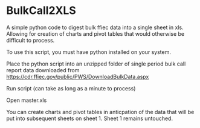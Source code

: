 # BulkCall2XLS
A simple python code to digest bulk ffiec data into a single sheet in xls.  Allowing for creation of charts and pivot tables that would otherwise be difficult to process.

To use this script, you must have python installed on your system.

Place the python script into an unzipped folder of single period bulk call report data downloaded from https://cdr.ffiec.gov/public/PWS/DownloadBulkData.aspx

Run script (can take as long as a minute to process)

Open master.xls

You can create charts and pivot tables in anticpation of the data that will be put into subsequent sheets on sheet 1.  Sheet 1 remains untouched.
